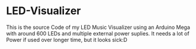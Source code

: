 # LED-Visualizer
This is the source Code of my LED Music Visualizer using an Arduino Mega with around 600 LEDs and multiple external power suplies. It needs a lot of Power if used over
longer time, but it looks sick:D
